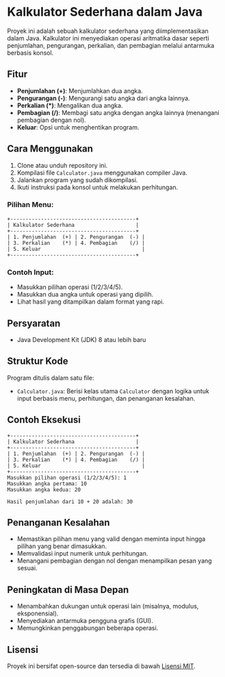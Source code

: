 # Kalkulator Sederhana dalam Java

Proyek ini adalah sebuah kalkulator sederhana yang diimplementasikan dalam Java. Kalkulator ini menyediakan operasi aritmatika dasar seperti penjumlahan, pengurangan, perkalian, dan pembagian melalui antarmuka berbasis konsol.

## Fitur

- **Penjumlahan (+)**: Menjumlahkan dua angka.
- **Pengurangan (-)**: Mengurangi satu angka dari angka lainnya.
- **Perkalian (*)**: Mengalikan dua angka.
- **Pembagian (/)**: Membagi satu angka dengan angka lainnya (menangani pembagian dengan nol).
- **Keluar**: Opsi untuk menghentikan program.

## Cara Menggunakan

1. Clone atau unduh repository ini.
2. Kompilasi file `Calculator.java` menggunakan compiler Java.
3. Jalankan program yang sudah dikompilasi.
4. Ikuti instruksi pada konsol untuk melakukan perhitungan.

### Pilihan Menu:
```
+-----------------------------------------+
| Kalkulator Sederhana                    |
+-----------------------------------------+
| 1. Penjumlahan  (+) | 2. Pengurangan  (-) |
| 3. Perkalian    (*) | 4. Pembagian    (/) |
| 5. Keluar                                 |
+-----------------------------------------+
```

### Contoh Input:
- Masukkan pilihan operasi (1/2/3/4/5).
- Masukkan dua angka untuk operasi yang dipilih.
- Lihat hasil yang ditampilkan dalam format yang rapi.

## Persyaratan

- Java Development Kit (JDK) 8 atau lebih baru

## Struktur Kode

Program ditulis dalam satu file:
- `Calculator.java`: Berisi kelas utama `Calculator` dengan logika untuk input berbasis menu, perhitungan, dan penanganan kesalahan.

## Contoh Eksekusi

```
+-----------------------------------------+
| Kalkulator Sederhana                    |
+-----------------------------------------+
| 1. Penjumlahan  (+) | 2. Pengurangan  (-) |
| 3. Perkalian    (*) | 4. Pembagian    (/) |
| 5. Keluar                                 |
+-----------------------------------------+
Masukkan pilihan operasi (1/2/3/4/5): 1
Masukkan angka pertama: 10
Masukkan angka kedua: 20

Hasil penjumlahan dari 10 + 20 adalah: 30
```

## Penanganan Kesalahan

- Memastikan pilihan menu yang valid dengan meminta input hingga pilihan yang benar dimasukkan.
- Memvalidasi input numerik untuk perhitungan.
- Menangani pembagian dengan nol dengan menampilkan pesan yang sesuai.

## Peningkatan di Masa Depan

- Menambahkan dukungan untuk operasi lain (misalnya, modulus, eksponensial).
- Menyediakan antarmuka pengguna grafis (GUI).
- Memungkinkan penggabungan beberapa operasi.

## Lisensi

Proyek ini bersifat open-source dan tersedia di bawah [Lisensi MIT](LICENSE).
